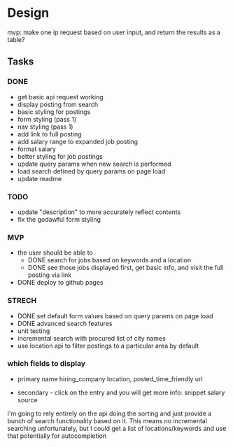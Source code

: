 # Design

mvp: make one ip request based on user input, and return the results as a table?

## Tasks

### DONE

- get basic api request working
- display posting from search
- basic styling for postings
- form styling (pass 1)
- nav styling (pass 1)
- add link to full posting
- add salary range to expanded job posting
- format salary
- better styling for job postings
- update query params when new search is performed
- load search defined by query params on page load
- update readme

### TODO

- update "description" to more accurately reflect contents
- fix the godawful form styling

### MVP

- the user should be able to
  - DONE search for jobs based on keywords and a location
  - DONE see those jobs displayed first, get basic info, and visit the full posting via link
- DONE deploy to github pages

### STRECH

- DONE set default form values based on query params on page load
- DONE advanced search features
- unit testing
- incremental search with procured list of city names
- use location api to filter postings to a particular area by default

### which fields to display

- primary
  name
  hiring_company
  location,
  posted_time_friendly
  url

- secondary - click on the entry and you will get more info:
  snippet
  salary
  source

I'm going to rely entirely on the api doing the sorting and just provide a bunch of search functionality based on it. This means no incremental searching unfortunately, but I could get a list of locations/keywords and use that potentially for autocompletion
